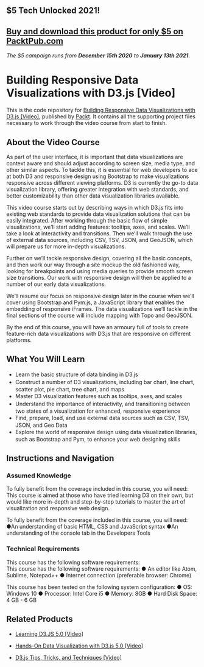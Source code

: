 ## $5 Tech Unlocked 2021!
[Buy and download this product for only $5 on PacktPub.com](https://www.packtpub.com/)
-----
*The $5 campaign         runs from __December 15th 2020__ to __January 13th 2021.__*

# Building Responsive Data Visualizations with D3.js [Video]
This is the code repository for [Building Responsive Data Visualizations with D3.js [Video]](https://www.packtpub.com/web-development/building-responsive-data-visualizations-d3js-video?utm_source=github&utm_medium=repository&utm_campaign=9781784394509), published by [Packt](https://www.packtpub.com/?utm_source=github). It contains all the supporting project files necessary to work through the video course from start to finish.
## About the Video Course
As part of the user interface, it is important that data visualizations are context aware and should adjust according to screen size, media type, and other similar aspects. To tackle this, it is essential for web developers to ace at both D3 and responsive design using Bootstrap to make visualizations responsive across different viewing platforms. D3 is currently the go-to data visualization library, offering greater integration with web standards, and better customizability than other data visualization libraries available.

This video course starts out by describing ways in which D3.js fits into existing web standards to provide data visualization solutions that can be easily integrated. After working through the basic flow of simple visualizations, we’ll start adding features: tooltips, axes, and scales. We’ll take a look at interactivity and transitions. Then we’ll walk through the use of external data sources, including CSV, TSV, JSON, and GeoJSON, which will prepare us for more in-depth visualizations.

Further on we’ll tackle responsive design, covering all the basic concepts, and then work our way through a site mockup the old fashioned way, looking for breakpoints and using media queries to provide smooth screen size transitions. Our work with responsive design will then be applied to a number of our early data visualizations.

We’ll resume our focus on responsive design later in the course when we’ll cover using Bootstrap and Pym.js, a JavaScript library that enables the embedding of responsive iFrames. The data visualizations we’ll tackle in the final sections of the course will include mapping with Topo and GeoJSON.

By the end of this course, you will have an armoury full of tools to create feature-rich data visualizations with D3.js that are responsive on different platforms.

<H2>What You Will Learn</H2>
<DIV class=book-info-will-learn-text>
<UL>
<LI><SPAN style="LINE-HEIGHT: 20px; BACKGROUND-COLOR: transparent">Learn the basic structure of data binding in D3.js</SPAN> 
<LI><SPAN style="LINE-HEIGHT: 20px; BACKGROUND-COLOR: transparent">Construct a number of D3 visualizations, including bar chart, line chart, scatter plot, pie chart, tree chart, and maps</SPAN> 
<LI><SPAN style="LINE-HEIGHT: 20px; BACKGROUND-COLOR: transparent">Master D3 visualization features such as tooltips, axes, and scales</SPAN> 
<LI><SPAN style="LINE-HEIGHT: 20px; BACKGROUND-COLOR: transparent">Understand the importance of interactivity, and transitioning between two states of a visualization for enhanced, responsive experience</SPAN> 
<LI><SPAN style="LINE-HEIGHT: 20px; BACKGROUND-COLOR: transparent">Find, prepare, load, and use external data sources such as CSV, TSV, JSON, and Geo Data</SPAN> 
<LI><SPAN style="LINE-HEIGHT: 20px; BACKGROUND-COLOR: transparent">Explore the world of responsive design using data visualization libraries, such as Bootstrap and Pym, to enhance your web designing skills</SPAN> </LI></UL></DIV>

## Instructions and Navigation
### Assumed Knowledge
To fully benefit from the coverage included in this course, you will need:<br/>
This course is aimed at those who have tried learning D3 on their own, but would like more in-depth and step-by-step tutorials to master the art of visualization and responsive web design.

To fully benefit from the coverage included in this course, you will need:
●An understanding of basic HTML, CSS and JavaScript syntax
●An understanding of the console tab in the Developers Tools

### Technical Requirements
This course has the following software requirements:<br/>
This course has the following software requirements:
●	An editor like Atom, Sublime, Notepad++
●	Internet connection (preferable browser: Chrome)

This course has been tested on the following system configuration:
●	OS: Windows 10
●	Processor: Intel Core i5
●	Memory: 8GB
●	Hard Disk Space: 4 GB - 6 GB 



## Related Products
* [Learning D3.JS 5.0 [Video]](https://www.packtpub.com/web-development/learning-d3js-50-video?utm_source=github&utm_medium=repository&utm_campaign=9781789346275)

* [Hands-On Data Visualization with D3.js 5.0 [Video]](https://www.packtpub.com/web-development/hands-data-visualization-d3js-50-video?utm_source=github&utm_medium=repository&utm_campaign=9781789340594)

* [D3.js Tips, Tricks, and Techniques [Video]](https://www.packtpub.com/application-development/d3js-tips-tricks-and-techniques-video?utm_source=github&utm_medium=repository&utm_campaign=9781838642334)

